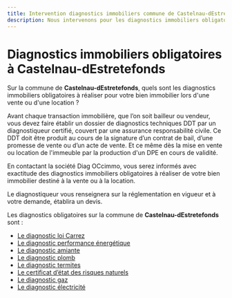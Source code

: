 ```yaml
---
title: Intervention diagnostics immobiliers commune de Castelnau-dEstretefonds
description: Nous intervenons pour les diagnostics immobiliers obligatoires sur la commune de Castelnau-dEstretefonds.
---
```

# Diagnostics immobiliers obligatoires à Castelnau-dEstretefonds

Sur la commune de **Castelnau-dEstretefonds**, quels sont les diagnostics immobiliers obligatoires à réaliser pour votre bien immobilier lors d'une vente ou d'une location ?

Avant chaque transaction immobilière, que l’on soit bailleur ou vendeur, vous devez faire établir un dossier de diagnostics techniques DDT par un diagnostiqueur certifié, couvert par une assurance responsabilité civile. Ce DDT doit être produit au cours de la signature d’un contrat de bail, d’une promesse de vente ou d’un acte de vente. Et ce même dès la mise en vente ou location de l'immeuble par la production d'un DPE en cours de validité.

En contactant la société Diag OCcimmo, vous serez informés avec exactitude des diagnostics immobiliers obligatoires à réaliser de votre bien immobilier destiné à la vente ou à la location.

Le diagnostiqueur vous renseignera sur la réglementation en vigueur et à votre demande, établira un devis.

Les diagnostics obligatoires sur la commune de **Castelnau-dEstretefonds** sont :

* <a href="/diagnostics-immobiliers/loi-carrez-boutin" class="link">Le diagnostic loi Carrez</a>
* <a href="/diagnostics-immobiliers/dpe" class="link">Le diagnostic performance énergétique</a>
* <a href="/diagnostics-immobiliers/amiante" class="link">Le diagnostic amiante</a>
* <a href="/diagnostics-immobiliers/plomb" class="link">Le diagnostic plomb </a>
* <a href="/diagnostics-immobiliers/termites" class="link">Le diagnostic termites </a>
* <a href="/diagnostics-immobiliers/" class="link">Le certificat d’état des risques naturels</a>
* <a href="/diagnostics-immobiliers/gaz" class="link">Le diagnostic gaz</a>
* <a href="/diagnostics-immobiliers/electricite" class="link">Le diagnostic électricité</a>
